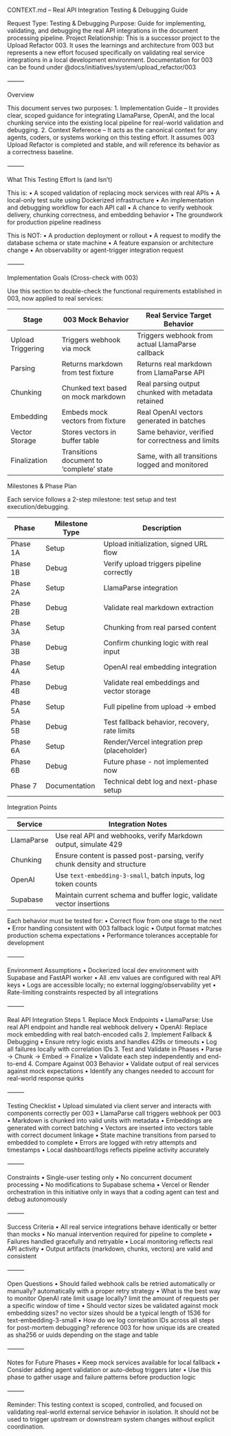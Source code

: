 CONTEXT.md – Real API Integration Testing & Debugging Guide

Request Type: Testing & Debugging
Purpose: Guide for implementing, validating, and debugging the real API integrations in the document processing pipeline.
Project Relationship: This is a successor project to the Upload Refactor 003. It uses the learnings and architecture from 003 but represents a new effort focused specifically on validating real service integrations in a local development environment. Documentation for 003 can be found under @docs/initiatives/system/upload_refactor/003

⸻

Overview

This document serves two purposes:
	1.	Implementation Guide – It provides clear, scoped guidance for integrating LlamaParse, OpenAI, and the local chunking service into the existing local pipeline for real-world validation and debugging.
	2.	Context Reference – It acts as the canonical context for any agents, coders, or systems working on this testing effort. It assumes 003 Upload Refactor is completed and stable, and will reference its behavior as a correctness baseline.

⸻

What This Testing Effort Is (and Isn’t)

This is:
	•	A scoped validation of replacing mock services with real APIs
	•	A local-only test suite using Dockerized infrastructure
	•	An implementation and debugging workflow for each API call
	•	A chance to verify webhook delivery, chunking correctness, and embedding behavior
	•	The groundwork for production pipeline readiness

This is NOT:
	•	A production deployment or rollout
	•	A request to modify the database schema or state machine
	•	A feature expansion or architecture change
	•	An observability or agent-trigger integration request

⸻

Implementation Goals (Cross-check with 003)

Use this section to double-check the functional requirements established in 003, now applied to real services:

| Stage             | 003 Mock Behavior                         | Real Service Target Behavior                          |
|------------------|--------------------------------------------|--------------------------------------------------------|
| Upload Triggering | Triggers webhook via mock                 | Triggers webhook from actual LlamaParse callback       |
| Parsing           | Returns markdown from test fixture        | Returns real markdown from LlamaParse API              |
| Chunking          | Chunked text based on mock markdown       | Real parsing output chunked with metadata retained     |
| Embedding         | Embeds mock vectors from fixture          | Real OpenAI vectors generated in batches               |
| Vector Storage    | Stores vectors in buffer table            | Same behavior, verified for correctness and limits     |
| Finalization      | Transitions document to ‘complete’ state  | Same, with all transitions logged and monitored        |


Milestones & Phase Plan

Each service follows a 2-step milestone: test setup and test execution/debugging.

| Phase                  | Milestone Type           | Description                                   |
|------------------------|--------------------------|-----------------------------------------------|
| Phase 1A               | Setup                    | Upload initialization, signed URL flow        |
| Phase 1B               | Debug                    | Verify upload triggers pipeline correctly     |
| Phase 2A               | Setup                    | LlamaParse integration                        |
| Phase 2B               | Debug                    | Validate real markdown extraction             |
| Phase 3A               | Setup                    | Chunking from real parsed content             |
| Phase 3B               | Debug                    | Confirm chunking logic with real input        |
| Phase 4A               | Setup                    | OpenAI real embedding integration             |
| Phase 4B               | Debug                    | Validate real embeddings and vector storage   |
| Phase 5A               | Setup                    | Full pipeline from upload → embed             |
| Phase 5B               | Debug                    | Test fallback behavior, recovery, rate limits |
| Phase 6A               | Setup                    | Render/Vercel integration prep (placeholder)  |
| Phase 6B               | Debug                    | Future phase - not implemented now            |
| Phase 7                | Documentation            | Technical debt log and next-phase setup       |

Integration Points

| Service        | Integration Notes |
|----------------|------------------|
| LlamaParse     | Use real API and webhooks, verify Markdown output, simulate 429 |
| Chunking       | Ensure content is passed post-parsing, verify chunk density and structure |
| OpenAI         | Use `text-embedding-3-small`, batch inputs, log token counts |
| Supabase       | Maintain current schema and buffer logic, validate vector insertions |

Each behavior must be tested for:
	•	Correct flow from one stage to the next
	•	Error handling consistent with 003 fallback logic
	•	Output format matches production schema expectations
	•	Performance tolerances acceptable for development

⸻

Environment Assumptions
	•	Dockerized local dev environment with Supabase and FastAPI worker
	•	All .env values are configured with real API keys
	•	Logs are accessible locally; no external logging/observability yet
	•	Rate-limiting constraints respected by all integrations

⸻

Real API Integration Steps
	1.	Replace Mock Endpoints
	•	LlamaParse: Use real API endpoint and handle real webhook delivery
	•	OpenAI: Replace mock embedding with real batch-encoded calls
	2.	Implement Fallback & Debugging
	•	Ensure retry logic exists and handles 429s or timeouts
	•	Log all failures locally with correlation IDs
	3.	Test and Validate in Phases
	•	Parse → Chunk → Embed → Finalize
	•	Validate each step independently and end-to-end
	4.	Compare Against 003 Behavior
	•	Validate output of real services against mock expectations
	•	Identify any changes needed to account for real-world response quirks

⸻

Testing Checklist
	•	Upload simulated via client server and interacts with components correctly per 003
	•	LlamaParse call triggers webhook per 003
	•	Markdown is chunked into valid units with metadata
	•	Embeddings are generated with correct batching
	•	Vectors are inserted into vectors table with correct document linkage
	•	State machine transitions from parsed to embedded to complete
	•	Errors are logged with retry attempts and timestamps
	•	Local dashboard/logs reflects pipeline activity accurately

⸻

Constraints
	•	Single-user testing only
	•	No concurrent document processing
	•	No modifications to Supabase schema
	•	Vercel or Render orchestration in this initiative only in ways that a coding agent can test and debug autonomously

⸻

Success Criteria
	•	All real service integrations behave identically or better than mocks
	•	No manual intervention required for pipeline to complete
	•	Failures handled gracefully and retryable
	•	Local monitoring reflects real API activity
	•	Output artifacts (markdown, chunks, vectors) are valid and consistent

⸻

Open Questions
	•	Should failed webhook calls be retried automatically or manually?
    automatically with a proper retry strategy
	•	What is the best way to monitor OpenAI rate limit usage locally?
    limit the amount of requests per a specific window of time
	•	Should vector sizes be validated against mock embedding sizes?
    no vector sizes should be a typical length of 1536 for text-embedding-3-small
	•	How do we log correlation IDs across all steps for post-mortem debugging?
    reference 003 for how unique ids are created as sha256 or uuids depending on the stage and table

⸻

Notes for Future Phases
	•	Keep mock services available for local fallback
	•	Consider adding agent validation or auto-debug triggers later
	•	Use this phase to gather usage and failure patterns before production logic

⸻

Reminder: This testing context is scoped, controlled, and focused on validating real-world external service behavior in isolation. It should not be used to trigger upstream or downstream system changes without explicit coordination.
